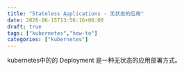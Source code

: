 ```yaml
---
title: "Stateless Applications - 无状态的应用"
date: 2020-06-15T13:56:16+08:00
draft: true
tags: ["kubernetes","how-to"]
categories: ["kubernetes"]
---
```


kubernetes中的的 Deployment 是一种无状态的应用部署方式。